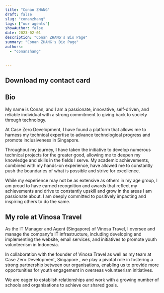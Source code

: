 ```yaml
---
title: "Conan ZHANG"
draft: false
slug: "conanzhang"
tags: ["our agents"]
showAuthor: false
date: 2023-02-01
description: "Conan ZHANG's Bio Page"
summary: "Conan ZHANG's Bio Page"
authors:
  - "conanzhang"

  
---
```


## Download my contact card



## Bio

My name is Conan, and I am a passionate, innovative, self-driven, and reliable individual with a strong commitment to giving back to society through technology. 

At Case Zero Development, I have found a platform that allows me to harness my technical expertise to advance technological progress and promote inclusiveness in Singapore.

Throughout my journey, I have taken the initiative to develop numerous technical projects for the greater good, allowing me to deepen my knowledge and skills in the fields I serve. My academic achievements, combined with my hands-on experience, have allowed me to constantly push the boundaries of what is possible and strive for excellence.

While my experience may not be as extensive as others in my age group, I am proud to have earned recognition and awards that reflect my achievements and drive to constantly upskill and grow in the areas I am passionate about. I am deeply committed to positively impacting and inspiring others to do the same.

## My role at Vinosa Travel

As the IT Manager and Agent (Singapore) of Vinosa Travel, I oversee and manage the company's IT infrastructure, including developing and implementing the website, email services, and initiatives to promote youth volunteerism in Indonesia. 

In collaboration with the founder of Vinosa Travel as well as my team at Case Zero Development, Singapore , we play a pivotal role in fostering a strong partnership between our organisations, enabling us to provide more opportunities for youth engagement in overseas volunteerism initiatives. 

We are eager to establish relationships and work with a growing number of schools and organisations to achieve our shared goals.